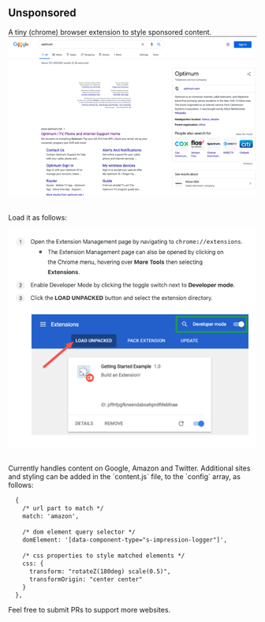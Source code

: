## Unsponsored

A tiny (chrome) browser extension to style sponsored content. 
![](./screenshot.png)


<br>
Load it as follows:

![](./howto.png)

<br>
Currently handles content on Google, Amazon and Twitter. Additional sites and styling can be added in the `content.js` file, to the `config` array, as follows: 

```
  {
    /* url part to match */
    match: 'amazon', 

    /* dom element query selector */
    domElement: '[data-component-type="s-impression-logger"]',
    
    /* css properties to style matched elements */
    css: {
      transform: "rotateZ(180deg) scale(0.5)",
      transformOrigin: "center center"
    }
  },
```

Feel free to submit PRs to support more websites.